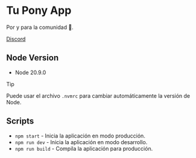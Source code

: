 # Tu Pony App

Por y para la comunidad 🐎.

[Discord](https://discord.gg/MAz3Z9rY5s)

## Node Version

- Node 20.9.0

> [!TIP]
> Puede usar el archivo `.nvmrc` para cambiar automáticamente la versión de Node.

## Scripts

- `npm start` - Inicia la aplicación en modo producción.
- `npm run dev` - Inicia la aplicación en modo desarrollo.
- `npm run build` - Compila la aplicación para producción.
